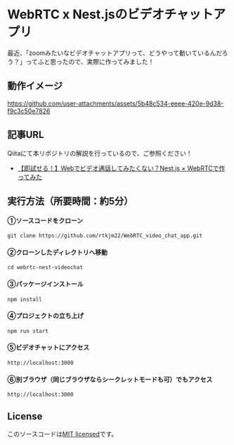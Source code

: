 # WebRTC x Nest.jsのビデオチャットアプリ

最近、「zoomみたいなビデオチャットアプリって、どうやって動いているんだろう？」ってふと思ったので、実際に作ってみました！

## 動作イメージ

https://github.com/user-attachments/assets/5b48c534-eeee-420e-9d38-f9c3c50e7826

## 記事URL
Qiitaにて本リポジトリの解説を行っているので、ご参照ください！

- [【即試せる！】Webでビデオ通話してみたくない？Nest.js × WebRTCで作ってみた]()

## 実行方法（所要時間：約5分）

#### ①ソースコードをクローン
```terminal
git clone https://github.com/rtkjm22/WebRTC_video_chat_app.git
```
#### ②クローンしたディレクトリへ移動
```terminal
cd webrtc-nest-videochat
```

#### ③パッケージインストール
```terminal
npm install
```
#### ④プロジェクトの立ち上げ
```terminal
npm run start
```

#### ⑤ビデオチャットにアクセス
```
http://localhost:3000
```

#### ⑥別ブラウザ（同じブラウザならシークレットモードも可）でもアクセス
```
http://localhost:3000
```



## License

このソースコードは[MIT licensed](https://github.com/nestjs/nest/blob/master/LICENSE)です。



